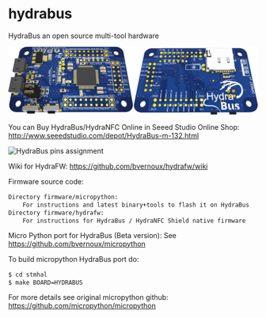 hydrabus
========

HydraBus an open source multi-tool hardware

![HydraBus board](HydraBus_board.jpg)

You can Buy HydraBus/HydraNFC Online in Seeed Studio Online Shop:
http://www.seeedstudio.com/depot/HydraBus-m-132.html

![HydraBus pins assignment](http://hydrabus.com/wp-content/uploads/2014/02/HydraBus_1_0_PinAssignment.jpg)

Wiki for HydraFW: https://github.com/bvernoux/hydrafw/wiki

Firmware source code:

    Directory firmware/micropython:
        For instructions and latest binary+tools to flash it on HydraBus
    Directory firmware/hydrafw:
        For instructions for HydraBus / HydraNFC Shield native firmware

Micro Python port for HydraBus (Beta version):
See https://github.com/bvernoux/micropython

To build micropython HydraBus port do:

    $ cd stmhal
    $ make BOARD=HYDRABUS

For more details see original micropython github: https://github.com/micropython/micropython
